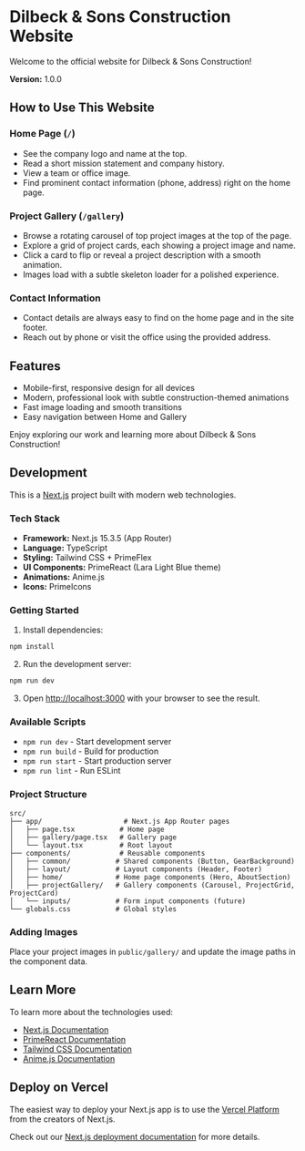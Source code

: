 # Dilbeck & Sons Construction Website

Welcome to the official website for Dilbeck & Sons Construction!

**Version:** 1.0.0

## How to Use This Website

### Home Page (`/`)

- See the company logo and name at the top.
- Read a short mission statement and company history.
- View a team or office image.
- Find prominent contact information (phone, address) right on the home page.

### Project Gallery (`/gallery`)

- Browse a rotating carousel of top project images at the top of the page.
- Explore a grid of project cards, each showing a project image and name.
- Click a card to flip or reveal a project description with a smooth animation.
- Images load with a subtle skeleton loader for a polished experience.

### Contact Information

- Contact details are always easy to find on the home page and in the site footer.
- Reach out by phone or visit the office using the provided address.

## Features

- Mobile-first, responsive design for all devices
- Modern, professional look with subtle construction-themed animations
- Fast image loading and smooth transitions
- Easy navigation between Home and Gallery

Enjoy exploring our work and learning more about Dilbeck & Sons Construction!

## Development

This is a [Next.js](https://nextjs.org) project built with modern web technologies.

### Tech Stack

- **Framework:** Next.js 15.3.5 (App Router)
- **Language:** TypeScript
- **Styling:** Tailwind CSS + PrimeFlex
- **UI Components:** PrimeReact (Lara Light Blue theme)
- **Animations:** Anime.js
- **Icons:** PrimeIcons

### Getting Started

1. Install dependencies:

```bash
npm install
```

2. Run the development server:

```bash
npm run dev
```

3. Open [http://localhost:3000](http://localhost:3000) with your browser to see the result.

### Available Scripts

- `npm run dev` - Start development server
- `npm run build` - Build for production
- `npm run start` - Start production server
- `npm run lint` - Run ESLint

### Project Structure

```
src/
├── app/                    # Next.js App Router pages
│   ├── page.tsx           # Home page
│   ├── gallery/page.tsx   # Gallery page
│   └── layout.tsx         # Root layout
├── components/            # Reusable components
│   ├── common/           # Shared components (Button, GearBackground)
│   ├── layout/           # Layout components (Header, Footer)
│   ├── home/             # Home page components (Hero, AboutSection)
│   ├── projectGallery/   # Gallery components (Carousel, ProjectGrid, ProjectCard)
│   └── inputs/           # Form input components (future)
└── globals.css           # Global styles
```

### Adding Images

Place your project images in `public/gallery/` and update the image paths in the component data.

## Learn More

To learn more about the technologies used:

- [Next.js Documentation](https://nextjs.org/docs)
- [PrimeReact Documentation](https://primereact.org/)
- [Tailwind CSS Documentation](https://tailwindcss.com/docs)
- [Anime.js Documentation](https://animejs.com/)

## Deploy on Vercel

The easiest way to deploy your Next.js app is to use the [Vercel Platform](https://vercel.com/new?utm_medium=default-template&filter=next.js&utm_source=create-next-app&utm_campaign=create-next-app-readme) from the creators of Next.js.

Check out our [Next.js deployment documentation](https://nextjs.org/docs/app/building-your-application/deploying) for more details.
